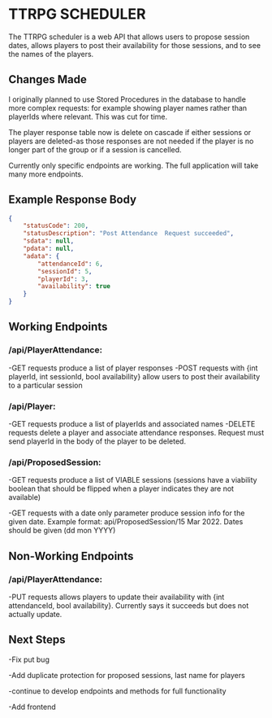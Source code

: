 # TTRPG SCHEDULER

The TTRPG scheduler is a web API that allows users to propose session dates, allows players to post their availability for those sessions, and to see the names of the players. 

## Changes Made

I originally planned to use Stored Procedures in the database to handle more complex requests: for example showing player names rather than playerIds where relevant. This was cut for time.

The player response table now is delete on cascade if either sessions or players are deleted-as those responses are not needed if the player is no longer part of the group or if a session is cancelled.

Currently only specific endpoints are working. The full application will take many more endpoints.

## Example Response Body

```json
{
    "statusCode": 200,
    "statusDescription": "Post Attendance  Request succeeded",
    "sdata": null,
    "pdata": null,
    "adata": {
        "attendanceId": 6,
        "sessionId": 5,
        "playerId": 3,
        "availability": true
    }
}
```

## Working Endpoints

### /api/PlayerAttendance:
-GET requests produce a list of player responses
-POST requests with {int playerId, int sessionId, bool availability} allow users to post their             availability to a particular session

### /api/Player:
-GET requests produce a list of playerIds and associated names
-DELETE requests delete a player and associate attendance responses. Request must send playerId in the body of the player to be deleted.

### /api/ProposedSession:
-GET requests produce a list of VIABLE sessions (sessions have a viability boolean that should be flipped when a player indicates they are not available)

-GET requests with a date only parameter produce session info for the given date. Example format: api/ProposedSession/15 Mar 2022. Dates should be given (dd mon YYYY)

## Non-Working Endpoints

### /api/PlayerAttendance:
-PUT requests allows players to update their availability with {int attendanceId, bool availability}. 
Currently says it succeeds but does not actually update. 

## Next Steps
-Fix put bug

-Add duplicate protection for proposed sessions, last name for players

-continue to develop endpoints and methods for full functionality

-Add frontend
